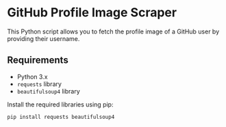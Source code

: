 # GitHub Profile Image Scraper

This Python script allows you to fetch the profile image of a GitHub user by providing their username.

## Requirements

- Python 3.x
- `requests` library
- `beautifulsoup4` library

Install the required libraries using pip:

```bash
pip install requests beautifulsoup4

